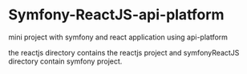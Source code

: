 # Symfony-ReactJS-api-platform
mini project with symfony and react application using api-platform

the reactjs directory contains the reactjs project and symfonyReactJS directory
contain symfony project.

